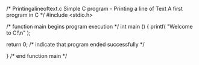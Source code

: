 /* Printingalineoftext.c
   Simple C program - Printing a line of Text
   A first program in C */
#include <stdio.h>

/* function main begins program execution */
int main ()
{
   printf( "Welcome to C!\n" );
   
   return 0; /* indicate that program ended successfully */
   
} /* end function main */
